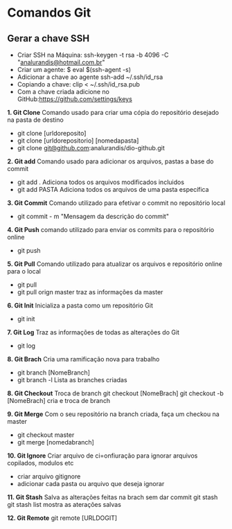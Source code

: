 
# Comandos Git 

## Gerar a chave SSH

 - Criar SSH na Máquina: ssh-keygen -t rsa -b 4096 -C
   "analurandis@hotmail.com.br"
 - Criar um agente: $ eval $(ssh-agent -s)
 -  Adicionar a chave ao agente ssh-add ~/.ssh/id_rsa
 -  Copiando a chave: clip < ~/.ssh/id_rsa.pub
 - Com a chave criada adicione no GitHub:https://github.com/settings/keys


**1. Git Clone**
Comando usado para criar uma cópia do repositório desejado na pasta de destino
- git clone [urldoreposito] 
- git clone [urldorepositorio] [nomedapasta]
- git clone git@github.com:analurandis/dio-github.git

**2. Git add**
Comando usado para adicionar os arquivos, pastas a base do commit
- git add . Adiciona todos os arquivos modificados incluidos
- git add PASTA Adiciona todos os arquivos de uma pasta específica 

**3. Git Commit**
Comando utilizado para efetivar o commit no repositório local
- git commit - m "Mensagem da descrição do commit"

**4. Git Push**
comando utilizado para enviar os commits para o repositório online
- git push

**5. Git Pull**
Comando utilizado para atualizar os arquivos e repositório online para o local
- git pull
- git pull orign master traz as informações da master

**6. Git Init**
Inicializa a pasta como um repositório Git
- git init

**7. Git Log**
Traz as informações de todas as alterações do Git 
- git log

**8. Git Brach**
Cria uma ramificação nova para trabalho
- git branch [NomeBranch]
- git branch -l Lista as branches criadas

**8. Git Checkout**
Troca de branch 
git checkout [NomeBrach]
git checkout -b [NomeBrach] cria e troca de branch

**9. Git Merge**
Com o seu repositório na branch criada, faça um checkou na master
- git checkout master
- git merge [nomedabranch]

**10. Git Ignore**
Criar arquivo de ci=onfiuração para ignorar arquivos copilados, modulos etc
- criar arquivo gitignore
- adicionar cada pasta ou arquivo que deseja ignorar

**11. Git Stash** Salva as alterações feitas na brach sem dar commit
git stash
git stash list mostra as aterações salvas

**12. Git Remote** 
git remote [URLDOGIT]


